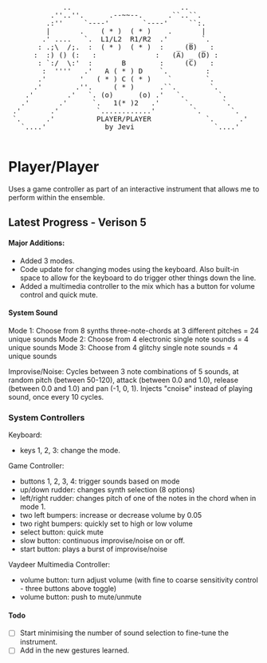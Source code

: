 <pre> 
             ..                          ..
          .''..''.      .--~~--.      .``..``.
         .:''     `----'        `----'     ``:.
         |       .    ( * )  ( * )    .       |
        .' ....   `.  L1/L2  R1/R2  .'     _  `.
       : .;\  /;.  :  ( * )  ( * )  :   _ (B) _ :
      :  :) () (:   :              :   (A) _ (D) :
       : `:/  \:'  :       B        :     (C)   :
        :  ''''   .'   A ( * ) D    `.         :
       .'        '   ( * ) C ( * )    `        `.
      .'        .''.     ( * )      .``.        `.
    .'        .'   `. (o)      (o) .'   `.        `.
   .'       .'      `.   1(* )2   .'      `.       `.
 .'       .'         `............'         `.       `.
 `.      .' 	     PLAYER/PLAYER             `.      .'
   `....'              by Jevi                   `....'

</pre>
# Player/Player

Uses a game controller as part of an interactive instrument that allows me to perform within the ensemble.


## Latest Progress - Verison 5
#### Major Additions:
 - Added 3 modes.
 - Code update for changing modes using the keyboard. Also built-in space to allow for the keyboard to do trigger other things down the line.
 - Added a multimedia controller to the mix which has a button for volume control and quick mute. 


#### System Sound
Mode 1: Choose from 8 synths three-note-chords at 3 different pitches = 24 unique sounds
Mode 2: Choose from 4 electronic single note sounds = 4 unique sounds
Mode 3: Choose from 4 glitchy single note sounds = 4 unique sounds

Improvise/Noise: Cycles between 3 note combinations of 5 sounds, at random pitch (between 50-120), attack (between 0.0 and 1.0), release (between 0.0 and 1.0) and pan (-1, 0, 1). Injects "cnoise" instead of playing sound, once every 10 cycles.


### System Controllers
Keyboard: 
- keys 1, 2, 3: change the mode.

Game Controller: 
- buttons 1, 2, 3, 4: trigger sounds based on mode
- up/down rudder: changes synth selection (8 options)
- left/right rudder: changes pitch of one of the notes in the chord when in mode 1. 
-  two left bumpers: increase or decrease volume by 0.05
- two right bumpers: quickly set to high or low volume
- select button: quick mute
- slow button: continuous improvise/noise on or off. 
- start button: plays a burst of  improvise/noise

Vaydeer Multimedia Controller:
- volume button: turn adjust volume (with fine to coarse sensitivity control - three buttons above toggle)
- volume button: push to mute/unmute


#### Todo
- [ ] Start minimising the number of sound selection to fine-tune the instrument.
- [ ] Add in the new gestures learned.
